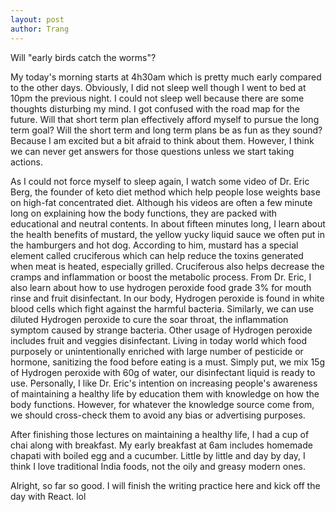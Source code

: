 ```yaml
---
layout: post
author: Trang
---
```

Will "early birds catch the worms"?

My today's morning starts at 4h30am which is pretty much early compared to the other days. Obviously, I did not sleep well though I went to bed at 10pm the previous night. I could not sleep well because there are some thoughts disturbing my mind. I got confused with the road map for the future. Will that short term plan effectively afford myself to pursue the long term goal? Will the short term and long term plans be as fun as they sound? Because I am excited but a bit afraid to think about them. However, I think we can never get answers for those questions unless we start taking actions.

As I could not force myself to sleep again, I watch some video of Dr. Eric Berg, the founder of keto diet method which help people lose weights base on high-fat concentrated diet. Although his videos are often a few minute long on explaining how the body functions, they are packed with educational and neutral contents. In about fifteen minutes long, I learn about the health benefits of mustard, the yellow yucky liquid sauce we often put in the hamburgers and hot dog. According to him, mustard has a special element called cruciferous which can help reduce the toxins generated when meat is heated, especially grilled. Cruciferous also helps decrease the cramps and inflammation or boost the metabolic process. From Dr. Eric, I also learn about how to use hydrogen peroxide food grade 3% for mouth rinse and fruit disinfectant. In our body, Hydrogen peroxide is found in white blood cells which fight against the harmful bacteria. Similarly, we can use diluted Hydrogen peroxide to cure the soar throat, the inflammation symptom caused by strange bacteria. Other usage of Hydrogen peroxide includes fruit and veggies disinfectant. Living in today world which food purposely or unintentionally enriched with large number of pesticide or hormone, sanitizing the food before eating is a must. Simply put, we mix 15g of Hydrogen peroxide with 60g of water, our disinfectant liquid is ready to use. Personally, I like Dr. Eric's intention on increasing people's awareness of maintaining a healthy life by education them with knowledge on how the body functions. However, for whatever the knowledge source come from, we should cross-check them to avoid any bias or advertising purposes.

After finishing those lectures on maintaining a healthy life, I had a cup of chai along with breakfast. My early breakfast at 6am includes homemade chapati with boiled egg and a cucumber. Little by little and day by day, I think I love traditional India foods, not the oily and greasy modern ones. 

Alright, so far so good. I will finish the writing practice here and kick off the day with React. lol
